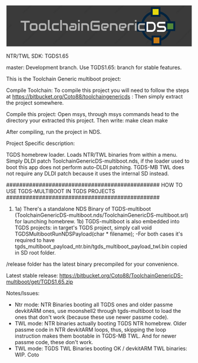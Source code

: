 ![ToolchainGenericDS](img/TGDS-Logo.png)

NTR/TWL SDK: TGDS1.65

master: Development branch. Use TGDS1.65: branch for stable features.

This is the Toolchain Generic multiboot project:

Compile Toolchain: To compile this project you will need to follow the steps at https://bitbucket.org/Coto88/toolchaingenericds : Then simply extract the project somewhere.

Compile this project: Open msys, through msys commands head to the directory your extracted this project. Then write: make clean make

After compiling, run the project in NDS.


Project Specific description: 

TGDS homebrew loader. Loads NTR/TWL binaries from within a menu. 
Simply DLDI patch ToolchainGenericDS-multiboot.nds, if the loader used to boot this app does not perform auto-DLDI patching.
TGDS-MB TWL does not require any DLDI patch because it uses the internal SD instead.

############################################### HOW TO USE TGDS-MULTIBOOT IN TGDS PROJECTS ############################################### 
1) 1a) There's a standalone NDS Binary of TGDS-multiboot (ToolchainGenericDS-multiboot.nds/ToolchainGenericDS-multiboot.srl) for launching homebrew.
   1b) TGDS-multiboot is also embedded into TGDS projects: in target's TGDS project, simply call 
		void TGDSMultibootRunNDSPayload(char * filename);
	-For both cases it's required to have tgds_multiboot_payload_ntr.bin/tgds_multiboot_payload_twl.bin copied in SD root folder.


/release folder has the latest binary precompiled for your convenience.

Latest stable release: https://bitbucket.org/Coto88/ToolchainGenericDS-multiboot/get/TGDS1.65.zip

Notes/Issues: 
- Ntr mode: NTR Binaries booting all TGDS ones and older passme devkitARM ones, use moonshell2 through tgds-multiboot to load the ones that don't work (because these use newer passme code).
- TWL mode: NTR binaries actually booting TGDS NTR homebrew. Older passme code in NTR devkitARM loops, thus, skipping the loop instruction makes them bootable in TGDS-MB TWL. And for newer passme code, these don't work.
- TWL mode: TGDS TWL Binaries booting OK / devkitARM TWL binaries: WIP.
Coto

